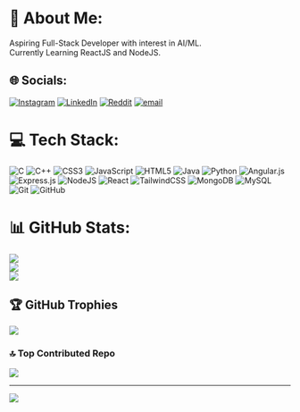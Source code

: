 # 💫 About Me:
Aspiring Full-Stack Developer with interest in AI/ML.<br>Currently Learning ReactJS and NodeJS.


## 🌐 Socials:
[![Instagram](https://img.shields.io/badge/Instagram-%23E4405F.svg?logo=Instagram&logoColor=white)](https://instagram.com/ek_alavya_) [![LinkedIn](https://img.shields.io/badge/LinkedIn-%230077B5.svg?logo=linkedin&logoColor=white)](https://linkedin.com/in/ekalavya-kumar-05087a291) [![Reddit](https://img.shields.io/badge/Reddit-%23FF4500.svg?logo=Reddit&logoColor=white)](https://reddit.com/user/Eye_Patchh) [![email](https://img.shields.io/badge/Email-D14836?logo=gmail&logoColor=white)](mailto:ekalavyakumar2005@gmail.com) 

# 💻 Tech Stack:
![C](https://img.shields.io/badge/c-%2300599C.svg?style=flat&logo=c&logoColor=white) ![C++](https://img.shields.io/badge/c++-%2300599C.svg?style=flat&logo=c%2B%2B&logoColor=white) ![CSS3](https://img.shields.io/badge/css3-%231572B6.svg?style=flat&logo=css3&logoColor=white) ![JavaScript](https://img.shields.io/badge/javascript-%23323330.svg?style=flat&logo=javascript&logoColor=%23F7DF1E) ![HTML5](https://img.shields.io/badge/html5-%23E34F26.svg?style=flat&logo=html5&logoColor=white) ![Java](https://img.shields.io/badge/java-%23ED8B00.svg?style=flat&logo=openjdk&logoColor=white) ![Python](https://img.shields.io/badge/python-3670A0?style=flat&logo=python&logoColor=ffdd54) ![Angular.js](https://img.shields.io/badge/angular.js-%23E23237.svg?style=flat&logo=angularjs&logoColor=white) ![Express.js](https://img.shields.io/badge/express.js-%23404d59.svg?style=flat&logo=express&logoColor=%2361DAFB) ![NodeJS](https://img.shields.io/badge/node.js-6DA55F?style=flat&logo=node.js&logoColor=white) ![React](https://img.shields.io/badge/react-%2320232a.svg?style=flat&logo=react&logoColor=%2361DAFB) ![TailwindCSS](https://img.shields.io/badge/tailwindcss-%2338B2AC.svg?style=flat&logo=tailwind-css&logoColor=white) ![MongoDB](https://img.shields.io/badge/MongoDB-%234ea94b.svg?style=flat&logo=mongodb&logoColor=white) ![MySQL](https://img.shields.io/badge/mysql-4479A1.svg?style=flat&logo=mysql&logoColor=white) ![Git](https://img.shields.io/badge/git-%23F05033.svg?style=flat&logo=git&logoColor=white) ![GitHub](https://img.shields.io/badge/github-%23121011.svg?style=flat&logo=github&logoColor=white)
# 📊 GitHub Stats:
![](https://github-readme-stats.vercel.app/api?username=ekalavya-cmd&theme=dark&hide_border=false&include_all_commits=true&count_private=true)<br/>
![](https://nirzak-streak-stats.vercel.app/?user=ekalavya-cmd&theme=dark&hide_border=false)<br/>
![](https://github-readme-stats.vercel.app/api/top-langs/?username=ekalavya-cmd&theme=dark&hide_border=false&include_all_commits=true&count_private=true&layout=compact)

## 🏆 GitHub Trophies
![](https://github-profile-trophy.vercel.app/?username=ekalavya-cmd&theme=radical&no-frame=false&no-bg=false&margin-w=4)

### 🔝 Top Contributed Repo
![](https://github-contributor-stats.vercel.app/api?username=ekalavya-cmd&limit=5&theme=dark&combine_all_yearly_contributions=true)

---
[![](https://visitcount.itsvg.in/api?id=ekalavya-cmd&icon=0&color=0)](https://visitcount.itsvg.in)

<!-- Proudly created with GPRM ( https://gprm.itsvg.in ) -->
